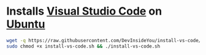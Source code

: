 # Installs [Visual Studio Code](https://code.visualstudio.com/) on [Ubuntu](https://www.ubuntu.com/)

```bash
wget -q https://raw.githubusercontent.com/DevInsideYou/install-vs-code/master/install-vs-code.sh
sudo chmod +x install-vs-code.sh && ./install-vs-code.sh
```

